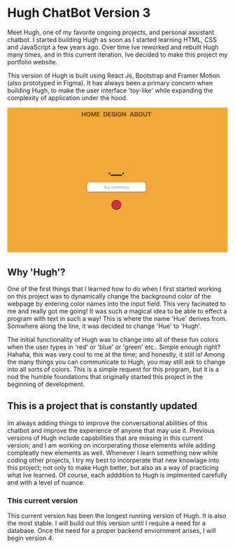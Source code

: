 # Hugh ChatBot Version 3

Meet Hugh, one of my favorite ongoing projects, and personal assistant chatbot. I started building Hugh as soon as I started learning HTML, CSS and JavaScript a few years ago. Over time Ive reworked and rebuilt Hugh many times, and in this current iteration, Ive decided to make this project my portfolio website.

This version of Hugh is built using React Js, Bootstrap and Framer Motion (also prototyped in Figma). It has always been a primary concern when building Hugh, to make the user interface 'toy-like' while expanding the complexity of application under the hood.

![Hugh project](/public/images/hugh.jpg)

## Why 'Hugh'?

One of the first things that I learned how to do when I first started working on this project was to dynamically change the background color of the webpage by entering color names into the input field. This very facinated to me and really got me going! It was such a magical idea to be able to effect a program with text in such a way! This is where the name 'Hue' derives from. Somwhere along the line, it was decided to change 'Hue' to 'Hugh'.

The initial functionality of Hugh was to change into all of these fun colors when the user types in 'red' or 'blue' or 'green' etc.. Simple enough right? Hahaha, this was very cool to me at the time; and honestly, it still is! Among the many things you can communicate to Hugh, you may still ask to change into all sorts of colors. This is a simple request for this program, but it is a nod the humble foundations that originally started this project in the beginning of development.

## This is a project that is constantly updated

Im always adding things to improve the conversational abilities of this chatbot and improve the experience of anyone that may use it. Previous versions of Hugh include capabilities that are missing in this current version; and I am working on incorperating those elements while adding compleatly new elements as well. Whenever I learn something new while coding other projects, I try my best to incorperate that new knowlage into this project; not only to make Hugh better, but also as a way of practicing what Ive learned. Of course, each adddition to Hugh is implmented carefully and with a level of nuance.

### This current version

This current version has been the longest running version of Hugh. It is also the most stable. I will build out this version until I require a need for a database. Once the need for a proper backend enviornment arises, I will begin version 4.

